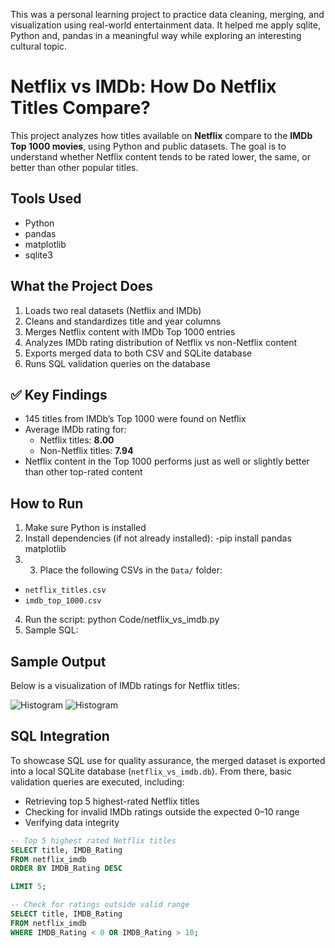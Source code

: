 This was a personal learning project to practice data cleaning, merging, and visualization using real-world entertainment data. It helped me apply sqlite, Python and, pandas in a meaningful way while exploring an interesting cultural topic.

# Netflix vs IMDb: How Do Netflix Titles Compare?
This project analyzes how titles available on **Netflix** compare to the **IMDb Top 1000 movies**, using Python and public datasets. The goal is to understand whether Netflix content tends to be rated lower, the same, or better than other popular titles.

## Tools Used

- Python
- pandas
- matplotlib
- sqlite3

## What the Project Does

1. Loads two real datasets (Netflix and IMDb)
2. Cleans and standardizes title and year columns
3. Merges Netflix content with IMDb Top 1000 entries
4. Analyzes IMDb rating distribution of Netflix vs non-Netflix content
5. Exports merged data to both CSV and SQLite database
6. Runs SQL validation queries on the database

## ✅ Key Findings

- 145 titles from IMDb’s Top 1000 were found on Netflix
- Average IMDb rating for:
  - Netflix titles: **8.00**
  - Non-Netflix titles: **7.94**
- Netflix content in the Top 1000 performs just as well or slightly better than other top-rated content

## How to Run

1. Make sure Python is installed
2. Install dependencies (if not already installed):
   -pip install pandas matplotlib
3. 3. Place the following CSVs in the `Data/` folder:
- `netflix_titles.csv`
- `imdb_top_1000.csv`

4. Run the script: python Code/netflix_vs_imdb.py
5. Sample SQL:

## Sample Output

Below is a visualization of IMDb ratings for Netflix titles:

![Histogram](Code/DistNetflix.png)
![Histogram](Code/NetflixVNonNetflix.png)

## SQL Integration

To showcase SQL use for quality assurance, the merged dataset is exported into a local SQLite database (`netflix_vs_imdb.db`). From there, basic validation queries are executed, including:

- Retrieving top 5 highest-rated Netflix titles
- Checking for invalid IMDb ratings outside the expected 0–10 range
- Verifying data integrity

```sql
-- Top 5 highest rated Netflix titles
SELECT title, IMDB_Rating 
FROM netflix_imdb 
ORDER BY IMDB_Rating DESC

LIMIT 5;

-- Check for ratings outside valid range
SELECT title, IMDB_Rating 
FROM netflix_imdb 
WHERE IMDB_Rating < 0 OR IMDB_Rating > 10;
